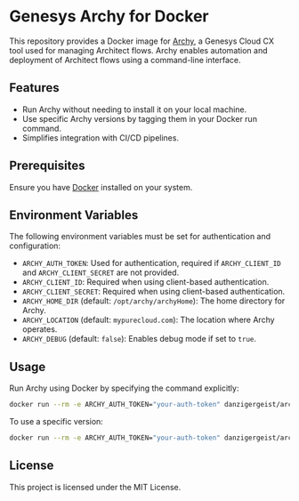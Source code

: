 # Genesys Archy for Docker

This repository provides a Docker image for [Archy](https://developer.genesys.cloud/devapps/archy/), a Genesys Cloud CX tool used for managing Architect flows. Archy enables automation and deployment of Architect flows using a command-line interface. 

## Features
- Run Archy without needing to install it on your local machine.
- Use specific Archy versions by tagging them in your Docker run command.
- Simplifies integration with CI/CD pipelines.

## Prerequisites
Ensure you have [Docker](https://docs.docker.com/get-docker/) installed on your system.

## Environment Variables
The following environment variables must be set for authentication and configuration:

- `ARCHY_AUTH_TOKEN`: Used for authentication, required if `ARCHY_CLIENT_ID` and `ARCHY_CLIENT_SECRET` are not provided.
- `ARCHY_CLIENT_ID`: Required when using client-based authentication.
- `ARCHY_CLIENT_SECRET`: Required when using client-based authentication.
- `ARCHY_HOME_DIR` (default: `/opt/archy/archyHome`): The home directory for Archy.
- `ARCHY_LOCATION` (default: `mypurecloud.com`): The location where Archy operates.
- `ARCHY_DEBUG` (default: `false`): Enables debug mode if set to `true`.

## Usage

Run Archy using Docker by specifying the command explicitly:
```bash
docker run --rm -e ARCHY_AUTH_TOKEN="your-auth-token" danzigergeist/archy archy --help
```

To use a specific version:
```bash
docker run --rm -e ARCHY_AUTH_TOKEN="your-auth-token" danzigergeist/archy:2.33.1 archy --help
```

## License

This project is licensed under the MIT License.
